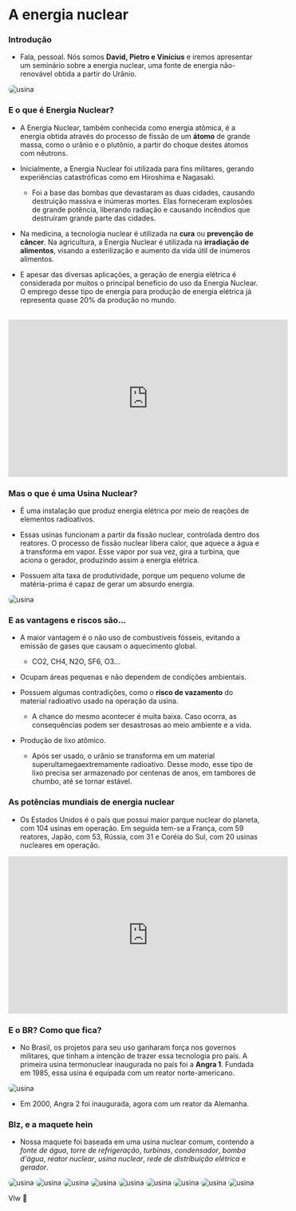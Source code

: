 # A energia nuclear

### Introdução 

* Fala, pessoal. Nós somos **David, Pietro e Vinícius** e iremos apresentar um seminário sobre a energia nuclear, uma fonte de energia não-renovável obtida a partir do Urânio.

<img src= "usina-nuclear.jpg" alt="usina" style= "border-radius: 15px"/>

### E o que é Energia Nuclear?

* A Energia Nuclear, também conhecida como energia atômica, é a energia obtida através do processo de fissão de um **átomo** de grande massa, como o urânio e o plutônio, a partir do choque destes átomos com nêutrons.

* Inicialmente, a Energia Nuclear foi utilizada para fins militares, gerando experiências catastróficas como em Hiroshima e Nagasaki.
    - Foi a base das bombas que devastaram as duas cidades, causando destruição massiva e inúmeras mortes. Elas forneceram explosões de grande potência, liberando radiação e causando incêndios que destruíram grande parte das cidades.

* Na medicina, a tecnologia nuclear é utilizada na **cura** ou **prevenção de câncer**. Na agricultura, a Energia Nuclear é utilizada na **irradiação de alimentos**, visando a esterilização e aumento da vida útil de inúmeros alimentos.

* E apesar das diversas aplicações, a geração de energia elétrica é considerada por muitos o principal benefício do uso da Energia Nuclear. O emprego desse tipo de energia para produção de energia elétrica já representa quase 20% da produção no mundo. 

<br>
<iframe width="560" height="315" src="https://www.youtube.com/embed/2W4v5_ZVQOA?si=OhwwFHkeMMV7vTJp" title="YouTube video player" frameborder="0" allow="accelerometer; autoplay; clipboard-write; encrypted-media; gyroscope; picture-in-picture; web-share" referrerpolicy="strict-origin-when-cross-origin" allowfullscreen></iframe>

### Mas o que é uma Usina Nuclear?

* É uma instalação que produz energia elétrica por meio de reações de elementos radioativos. 

* Essas usinas funcionam a partir da fissão nuclear, controlada dentro dos reatores. O processo de fissão nuclear libera calor, que aquece a água e a transforma em vapor. Esse vapor por sua vez, gira a turbina, que aciona o gerador, produzindo assim a energia elétrica.

* Possuem alta taxa de produtividade, porque um pequeno volume de matéria-prima é capaz de gerar um absurdo energia. 

<img src= "usina-nuclear-pennsylvania-estados-unidos-1.jpeg" alt="usina" style= "border-radius: 15px"/>

### E as vantagens e riscos são... 

* A maior vantagem é o não uso de combustíveis fósseis, evitando a emissão de gases que causam o aquecimento global. 

    - CO2, CH4, N2O, SF6, O3...

* Ocupam áreas pequenas e não dependem de condições ambientais. 

* Possuem algumas contradições, como o **risco de vazamento** do material radioativo usado na operação da usina. 

    - A chance do mesmo acontecer é muita baixa. Caso ocorra, as consequências podem ser desastrosas ao meio ambiente e a vida. 

* Produção de lixo atômico. 
    - Após ser usado, o urânio se transforma em um material superultamegaextremamente radioativo. Desse modo, esse tipo de lixo precisa ser armazenado por centenas de anos, em tambores de chumbo, até se tornar estável. 

### As potências mundiais de energia nuclear

* Os Estados Unidos é o país que possui maior parque nuclear do planeta, com 104 usinas em operação. Em seguida tem-se a França, com 59 reatores, Japão, com 53, Rússia, com 31 e Coréia do Sul, com 20 usinas nucleares em operação. 

<iframe width="560" height="315" src="https://www.youtube.com/embed/EhY___IEwCA?si=EvGLYLlnJFI9iG7h" title="YouTube video player" frameborder="0" allow="accelerometer; autoplay; clipboard-write; encrypted-media; gyroscope; picture-in-picture; web-share" referrerpolicy="strict-origin-when-cross-origin" allowfullscreen></iframe>

<br>

### E o BR? Como que fica? 

* No Brasil, os projetos para seu uso ganharam força nos governos militares, que tinham a intenção de trazer essa tecnologia pro país. A primeira usina termonuclear inaugurada no país foi a **Angra 1**. Fundada em 1985, essa usina é equipada com um reator norte-americano.

<img src= "1e02ed978daa4ce291b016cae1337401-Angra_dos_Reis_-_usinas_nucleares.jpg" alt="usina" style= "border-radius: 15px"/>

* Em 2000, Angra 2 foi inaugurada, agora com um reator da Alemanha.

### Blz, e a maquete hein

* Nossa maquete foi baseada em uma usina nuclear comum, contendo a *fonte de água*, *torre de refrigeração*, *turbinas*, *condensador*, *bomba d'água*, *reator nuclear*, *usina nuclear*, *rede de distribuição elétrica* e *gerador*.

<img src= "IMG_20250603_085607.jpg" alt="usina" style= "border-radius: 15px"/>

<img src= "IMG_20250603_085607.jpg" alt="usina" style= "border-radius: 15px"/>

<img src= "IMG_20250603_085607.jpg" alt="usina" style= "border-radius: 15px"/>

<img src= "IMG_20250603_085607.jpg" alt="usina" style= "border-radius: 15px"/>

<img src= "IMG_20250603_085607.jpg" alt="usina" style= "border-radius: 15px"/>

<img src= "IMG_20250603_085607.jpg" alt="usina" style= "border-radius: 15px"/>

<img src= "IMG_20250603_085607.jpg" alt="usina" style= "border-radius: 15px"/>

<img src= "IMG_20250603_085607.jpg" alt="usina" style= "border-radius: 15px"/>

<img src= "IMG_20250603_085607.jpg" alt="usina" style= "border-radius: 15px"/>



Vlw 🙂

